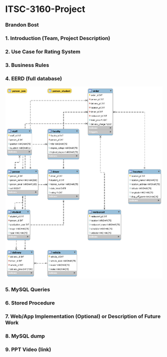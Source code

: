 # ITSC-3160-Project
### Brandon Bost

### 1. Introduction (Team, Project Description)
### 2. Use Case for Rating System
### 3. Business Rules
### 4. EERD (full database)
![Test Image 1](/eerd/EERD.png)
### 5. MySQL Queries
### 6. Stored Procedure
### 7. Web/App Implementation (Optional) or Description of Future Work
### 8. MySQL dump
### 9. PPT Video (link)
